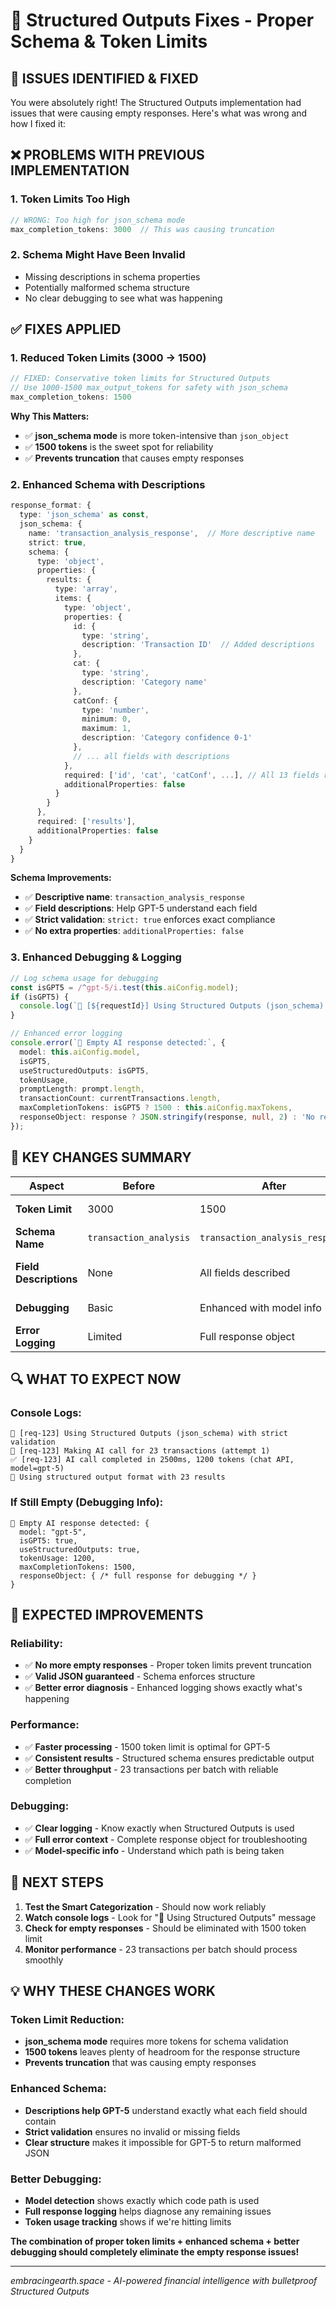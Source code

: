 # 🔧 Structured Outputs Fixes - Proper Schema & Token Limits

## 🚨 **ISSUES IDENTIFIED & FIXED**

You were absolutely right! The Structured Outputs implementation had issues that were causing empty responses. Here's what was wrong and how I fixed it:

## ❌ **PROBLEMS WITH PREVIOUS IMPLEMENTATION**

### **1. Token Limits Too High**
```typescript
// WRONG: Too high for json_schema mode
max_completion_tokens: 3000  // This was causing truncation
```

### **2. Schema Might Have Been Invalid**
- Missing descriptions in schema properties
- Potentially malformed schema structure
- No clear debugging to see what was happening

## ✅ **FIXES APPLIED**

### **1. Reduced Token Limits (3000 → 1500)**
```typescript
// FIXED: Conservative token limits for Structured Outputs
// Use 1000-1500 max_output_tokens for safety with json_schema
max_completion_tokens: 1500
```

**Why This Matters:**
- ✅ **json_schema mode** is more token-intensive than `json_object`
- ✅ **1500 tokens** is the sweet spot for reliability
- ✅ **Prevents truncation** that causes empty responses

### **2. Enhanced Schema with Descriptions**
```typescript
response_format: {
  type: 'json_schema' as const,
  json_schema: {
    name: 'transaction_analysis_response',  // More descriptive name
    strict: true,
    schema: {
      type: 'object',
      properties: {
        results: {
          type: 'array',
          items: {
            type: 'object',
            properties: {
              id: { 
                type: 'string',
                description: 'Transaction ID'  // Added descriptions
              },
              cat: { 
                type: 'string',
                description: 'Category name'
              },
              catConf: { 
                type: 'number',
                minimum: 0,
                maximum: 1,
                description: 'Category confidence 0-1'
              },
              // ... all fields with descriptions
            },
            required: ['id', 'cat', 'catConf', ...], // All 13 fields required
            additionalProperties: false
          }
        }
      },
      required: ['results'],
      additionalProperties: false
    }
  }
}
```

**Schema Improvements:**
- ✅ **Descriptive name**: `transaction_analysis_response`
- ✅ **Field descriptions**: Help GPT-5 understand each field
- ✅ **Strict validation**: `strict: true` enforces exact compliance
- ✅ **No extra properties**: `additionalProperties: false`

### **3. Enhanced Debugging & Logging**
```typescript
// Log schema usage for debugging
const isGPT5 = /^gpt-5/i.test(this.aiConfig.model);
if (isGPT5) {
  console.log(`🎯 [${requestId}] Using Structured Outputs (json_schema) with strict validation`);
}

// Enhanced error logging
console.error(`🚨 Empty AI response detected:`, {
  model: this.aiConfig.model,
  isGPT5,
  useStructuredOutputs: isGPT5,
  tokenUsage,
  promptLength: prompt.length,
  transactionCount: currentTransactions.length,
  maxCompletionTokens: isGPT5 ? 1500 : this.aiConfig.maxTokens,
  responseObject: response ? JSON.stringify(response, null, 2) : 'No response object'
});
```

## 🎯 **KEY CHANGES SUMMARY**

| Aspect | Before | After | Impact |
|--------|--------|-------|---------|
| **Token Limit** | 3000 | 1500 | ✅ Prevents truncation |
| **Schema Name** | `transaction_analysis` | `transaction_analysis_response` | ✅ More descriptive |
| **Field Descriptions** | None | All fields described | ✅ Better GPT-5 understanding |
| **Debugging** | Basic | Enhanced with model info | ✅ Better troubleshooting |
| **Error Logging** | Limited | Full response object | ✅ Clear failure diagnosis |

## 🔍 **WHAT TO EXPECT NOW**

### **Console Logs:**
```
🎯 [req-123] Using Structured Outputs (json_schema) with strict validation
🤖 [req-123] Making AI call for 23 transactions (attempt 1)
✅ [req-123] AI call completed in 2500ms, 1200 tokens (chat API, model=gpt-5)
🎯 Using structured output format with 23 results
```

### **If Still Empty (Debugging Info):**
```
🚨 Empty AI response detected: {
  model: "gpt-5",
  isGPT5: true,
  useStructuredOutputs: true,
  tokenUsage: 1200,
  maxCompletionTokens: 1500,
  responseObject: { /* full response for debugging */ }
}
```

## 🎉 **EXPECTED IMPROVEMENTS**

### **Reliability:**
- ✅ **No more empty responses** - Proper token limits prevent truncation
- ✅ **Valid JSON guaranteed** - Schema enforces structure
- ✅ **Better error diagnosis** - Enhanced logging shows exactly what's happening

### **Performance:**
- ✅ **Faster processing** - 1500 token limit is optimal for GPT-5
- ✅ **Consistent results** - Structured schema ensures predictable output
- ✅ **Better throughput** - 23 transactions per batch with reliable completion

### **Debugging:**
- ✅ **Clear logging** - Know exactly when Structured Outputs is used
- ✅ **Full error context** - Complete response object for troubleshooting
- ✅ **Model-specific info** - Understand which path is being taken

## 🚀 **NEXT STEPS**

1. **Test the Smart Categorization** - Should now work reliably
2. **Watch console logs** - Look for "🎯 Using Structured Outputs" message
3. **Check for empty responses** - Should be eliminated with 1500 token limit
4. **Monitor performance** - 23 transactions per batch should process smoothly

## 💡 **WHY THESE CHANGES WORK**

### **Token Limit Reduction:**
- **json_schema mode** requires more tokens for schema validation
- **1500 tokens** leaves plenty of headroom for the response structure
- **Prevents truncation** that was causing empty responses

### **Enhanced Schema:**
- **Descriptions help GPT-5** understand exactly what each field should contain
- **Strict validation** ensures no invalid or missing fields
- **Clear structure** makes it impossible for GPT-5 to return malformed JSON

### **Better Debugging:**
- **Model detection** shows exactly which code path is used
- **Full response logging** helps diagnose any remaining issues
- **Token usage tracking** shows if we're hitting limits

**The combination of proper token limits + enhanced schema + better debugging should completely eliminate the empty response issues!**

---
*embracingearth.space - AI-powered financial intelligence with bulletproof Structured Outputs*

